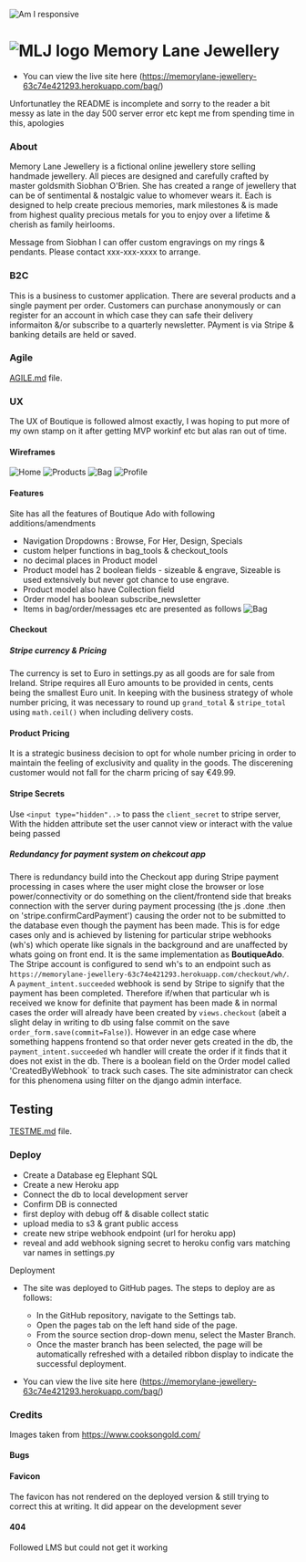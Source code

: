 ![Am I responsive](docs/amires.JPG)

# ![MLJ logo](static/favicon-32x32.png) Memory Lane Jewellery


- You can view the live site here (https://memorylane-jewellery-63c74e421293.herokuapp.com/bag/)

Unfortunatley the README is incomplete and sorry to the reader a bit messy as late in the day 500 server error etc kept me from spending time in this, apologies

### About 

Memory Lane Jewellery is a fictional online jewellery store selling handmade jewellery.  All pieces are designed and carefully crafted by master goldsmith Siobhan O'Brien. She has created a range of jewellery that can be of sentimental & nostalgic value to whomever wears it.  Each is designed to help create precious memories,  mark milestones & is made from highest quality precious metals for you to enjoy over a lifetime & cherish as family heirlooms.

Message from Siobhan
I can offer custom engravings on my rings & pendants.  Please contact xxx-xxx-xxxx to arrange.

### B2C

This is a business to customer application.  There are several products and a single payment per order. Customers can purchase anonymously or can register for an account in which case they can safe their delivery informaiton &/or subscribe to a quarterly newsletter.  PAyment is via Stripe & banking details are held or saved.

### Agile

[AGILE.md](AGILE.md) file.


### UX

The UX of Boutique is followed almost exactly, I was hoping to put more of my own stamp on it after getting MVP workinf etc but alas ran out of time.

#### Wireframes

![Home](docs/w-home.jpg)
![Products](docs/w-products.jpg)
![Bag](docs/w-bag.jpg)
![Profile](docs/w-profile.jpg)

#### Features

Site has all the features of Boutique Ado with following additions/amendments

- Navigation Dropdowns : Browse, For Her, Design, Specials
- custom helper functions in bag_tools & checkout_tools
- no decimal places in Product model
- Product model has 2 boolean fields - sizeable & engrave, Sizeable is used extensively but never got chance to use engrave.
- Product model also have Collection field
- Order model has boolean subscribe_newsletter
- Items in bag/order/messages  etc are presented  as follows
    ![Bag](docs/bag-sizes.jpg)



#### Checkout

##### Stripe currency & Pricing

The currency is set to Euro in settings.py as all goods are for sale from Ireland.  Stripe requires all Euro amounts to be provided in cents, cents being the smallest Euro unit.  In keeping with the business strategy of whole number pricing,  it was necessary to round up `grand_total` & `stripe_total` using `math.ceil()` when including delivery costs.


#### Product Pricing
It is a strategic business decision to opt for whole number pricing in order to maintain the feeling of exclusivity and quality in the goods.  The discerening customer would not fall for the charm pricing of say €49.99.

#### Stripe Secrets

Use `<input type="hidden"..>` to pass the `client_secret` to stripe server, With the hidden attribute set the user cannot view or interact with the value being passed

##### Redundancy for payment system on chekcout app

There is redundancy build into the Checkout app during Stripe payment processing in cases where the user might close the browser or lose power/connectivity or do something on the client/frontend side that breaks connection with the server during payment processing (the js .done .then on 'stripe.confirmCardPayment') causing the order not to be submitted to the database even though the payment has been made. This is for edge cases only and is achieved by listening for particular stripe webhooks (wh's) which operate like signals in the background and are unaffected by whats going on front end. It is the same implementation as **BoutiqueAdo**. The Stripe account is configured to send wh's to an endpoint such as `https://memorylane-jewellery-63c74e421293.herokuapp.com/checkout/wh/`. A `payment_intent.succeeded` webhook is send by Stripe to signify that the payment has been completed.  Therefore if/when that particular wh is received we know for definite that payment has been made & in normal cases the order will already have been created by `views.checkout` (abeit a slight delay in writing to db using false commit on the save `order_form.save(commit=False)`).  However in an edge case where something happens frontend so that order never gets created in the db, the `payment_intent.succeeded` wh handler will create the order if it finds that it does not exist in the db.  There is a boolean field on the Order model called 'CreatedByWebhook` to track such cases.  The site administrator can check for this phenomena using filter on the django admin interface.

## Testing

[TESTME.md](TESTME.md) file.

 
### Deploy

- Create a Database eg Elephant SQL
- Create a new Heroku app
- Connect the db to local development server
- Confirm DB is connected
- first deploy with debug off & disable collect static
- upload media to s3 & grant public access
- create new stripe webhook endpoint (url for heroku app)
- reveal and add webhook signing secret to heroku config vars matching var names in settings.py


 Deployment 
- The site was deployed to GitHub pages. The steps to deploy are as follows:
  - In the GitHub repository, navigate to the Settings tab.
  - Open the pages tab on the left hand side of the page.
  - From the source section drop-down menu, select the Master Branch.
  - Once the master branch has been selected, the page will be automatically refreshed with a detailed ribbon display to indicate the successful deployment.

- You can view the live site here (https://memorylane-jewellery-63c74e421293.herokuapp.com/bag/)


### Credits

Images taken from https://www.cooksongold.com/

#### Bugs

#### Favicon

The favicon has not rendered on the deployed version & still trying to correct this at writing.   It did appear on the development sever 

#### 404

Followed LMS but could not get it working
